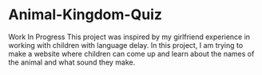 # Animal-Kingdom-Quiz
Work In Progress
This project was inspired by my girlfriend experience in working with children with language delay.
In this project, I am trying to make a website where children can come up and learn about the names of the animal and what sound they make. 
